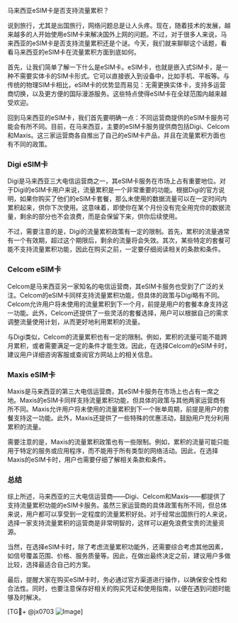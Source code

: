 马来西亚eSIM卡是否支持流量累积？

说到旅行，尤其是出国旅行，网络问题总是让人头疼。现在，随着技术的发展，越来越多的人开始使用eSIM卡来解决国外上网的问题。不过，对于很多人来说，马来西亚的eSIM卡是否支持流量累积还是个谜。今天，我们就来聊聊这个话题，看看马来西亚的eSIM卡在流量累积方面到底如何。

首先，让我们简单了解一下什么是eSIM卡。eSIM卡，也就是嵌入式SIM卡，是一种不需要实体卡的SIM卡形式。它可以直接嵌入到设备中，比如手机、平板等。与传统的物理SIM卡相比，eSIM卡的优势显而易见：无需更换实体卡，支持多运营商切换，以及更方便的国际漫游服务。这些特点使得eSIM卡在全球范围内越来越受欢迎。

回到马来西亚的eSIM卡，我们首先要明确一点：不同运营商提供的eSIM卡服务可能会有所不同。目前，在马来西亚，主要的eSIM卡服务提供商包括Digi、Celcom和Maxis。这三家运营商各自推出了自己的eSIM卡产品，并且在流量累积方面也有不同的政策。

### Digi eSIM卡

Digi是马来西亚三大电信运营商之一，其eSIM卡服务在市场上占有重要地位。对于Digi的eSIM卡用户来说，流量累积是一个非常重要的功能。根据Digi的官方说明，如果你购买了他们的eSIM卡套餐，那么未使用的数据流量可以在一定时间内累积起来，供你下次使用。这意味着，即使你在某个月份没有完全用完你的数据流量，剩余的部分也不会浪费，而是会保留下来，供你后续使用。

不过，需要注意的是，Digi的流量累积政策有一定的限制。首先，累积的流量通常有一个有效期，超过这个期限后，剩余的流量将会失效。其次，某些特定的套餐可能不支持流量累积功能，因此在购买之前，一定要仔细阅读相关的条款和条件。

### Celcom eSIM卡

Celcom是马来西亚另一家知名的电信运营商，其eSIM卡服务也受到了广泛的关注。Celcom的eSIM卡同样支持流量累积功能，但具体的政策与Digi略有不同。Celcom允许用户将未使用的流量累积到下一个月，前提是用户的套餐本身支持这一功能。此外，Celcom还提供了一些灵活的套餐选择，用户可以根据自己的需求调整流量使用计划，从而更好地利用累积的流量。

与Digi类似，Celcom的流量累积也有一定的限制。例如，累积的流量可能不能跨月累积，或者需要满足一定的条件才能生效。因此，在选择Celcom的eSIM卡时，建议用户详细咨询客服或查阅官方网站上的相关信息。

### Maxis eSIM卡

Maxis是马来西亚的第三大电信运营商，其eSIM卡服务在市场上也占有一席之地。Maxis的eSIM卡同样支持流量累积功能，但具体的政策与其他两家运营商有所不同。Maxis允许用户将未使用的流量累积到下一个账单周期，前提是用户的套餐支持这一功能。此外，Maxis还提供了一些特殊的优惠活动，鼓励用户充分利用累积的流量。

需要注意的是，Maxis的流量累积政策也有一些限制。例如，累积的流量可能只能用于特定的服务或应用程序，而不能用于所有类型的网络活动。因此，在选择Maxis的eSIM卡时，用户也需要仔细了解相关条款和条件。

### 总结

综上所述，马来西亚的三大电信运营商——Digi、Celcom和Maxis——都提供了支持流量累积功能的eSIM卡服务。虽然三家运营商的具体政策有所不同，但总体来说，用户都可以享受到一定程度的流量累积好处。对于经常出国旅行的人来说，选择一家支持流量累积的运营商是非常明智的，这样可以避免浪费宝贵的流量资源。

当然，在选择eSIM卡时，除了考虑流量累积功能外，还需要综合考虑其他因素，如信号覆盖范围、价格、服务质量等。因此，在做出最终决定之前，建议用户多做比较，选择最适合自己的方案。

最后，提醒大家在购买eSIM卡时，务必通过官方渠道进行操作，以确保安全性和合法性。同时，也要注意保存好相关的购买凭证和使用指南，以便在遇到问题时能够及时解决。

[TG💪+ @jx0703 ![Image](https://github.com/user-attachments/assets/dbca1d08-cadb-493c-b0ec-ad6f7a83f270)]